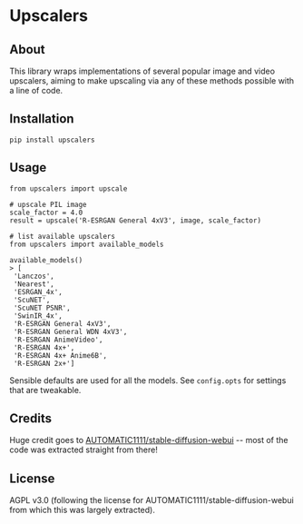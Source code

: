 # Upscalers

## About

This library wraps implementations of several popular image and video upscalers, aiming to make upscaling via any of these methods possible with a line of code.

## Installation

`pip install upscalers`

## Usage

```
from upscalers import upscale

# upscale PIL image
scale_factor = 4.0
result = upscale('R-ESRGAN General 4xV3', image, scale_factor)
```

```
# list available upscalers
from upscalers import available_models

available_models()
> [
 'Lanczos',
 'Nearest',
 'ESRGAN_4x',
 'ScuNET',
 'ScuNET PSNR',
 'SwinIR_4x',
 'R-ESRGAN General 4xV3',
 'R-ESRGAN General WDN 4xV3',
 'R-ESRGAN AnimeVideo',
 'R-ESRGAN 4x+',
 'R-ESRGAN 4x+ Anime6B',
 'R-ESRGAN 2x+']
```

Sensible defaults are used for all the models. See `config.opts` for settings that are tweakable.

## Credits

Huge credit goes to [AUTOMATIC1111/stable-diffusion-webui](https://github.com/AUTOMATIC1111/stable-diffusion-webui) --
most of the code was extracted straight from there!

## License

AGPL v3.0 (following the license for AUTOMATIC1111/stable-diffusion-webui from which this was largely extracted).

